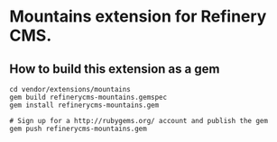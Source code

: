 # Mountains extension for Refinery CMS.

## How to build this extension as a gem

    cd vendor/extensions/mountains
    gem build refinerycms-mountains.gemspec
    gem install refinerycms-mountains.gem

    # Sign up for a http://rubygems.org/ account and publish the gem
    gem push refinerycms-mountains.gem